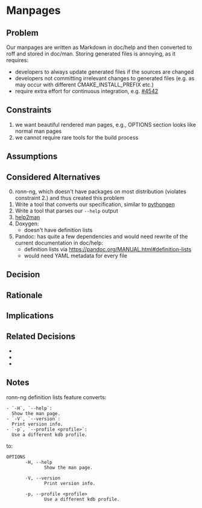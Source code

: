 # Manpages

## Problem

Our manpages are written as Markdown in doc/help and then converted to roff and stored in doc/man.
Storing generated files is annoying, as it requires:

- developers to always update generated files if the sources are changed
- developers not committing irrelevant changes to generated files (e.g. as may occur with different CMAKE_INSTALL_PREFIX etc.)
- require extra effort for continuous integration, e.g. [#4542](https://issues.libelektra.org/4542)

## Constraints

1. we want beautiful rendered man pages, e.g., OPTIONS section looks like normal man pages
2. we cannot require rare tools for the build process

## Assumptions

## Considered Alternatives

0. ronn-ng, which doesn't have packages on most distribution (violates constraint 2.) and thus created this problem
1. Write a tool that converts our specification, similar to [pythongen](src/tools/pythongen/template/template.man)
2. Write a tool that parses our `--help` output
3. [help2man](https://www.gnu.org/software/help2man/)
4. Doxygen:
   - doesn't have definition lists
5. Pandoc: has quite a few dependencies and would need rewrite of the current documentation in doc/help:
   - definition lists via https://pandoc.org/MANUAL.html#definition-lists
   - would need YAML metadata for every file

## Decision

## Rationale

## Implications

## Related Decisions

- []()
- []()
- []()

## Notes

ronn-ng definition lists feature converts:

```
- `-H`, `--help`:
  Show the man page.
- `-V`, `--version`:
  Print version info.
- `-p`, `--profile <profile>`:
  Use a different kdb profile.
```

to:

```
OPTIONS
       -H, --help
              Show the man page.

       -V, --version
              Print version info.

       -p, --profile <profile>
              Use a different kdb profile.
```
